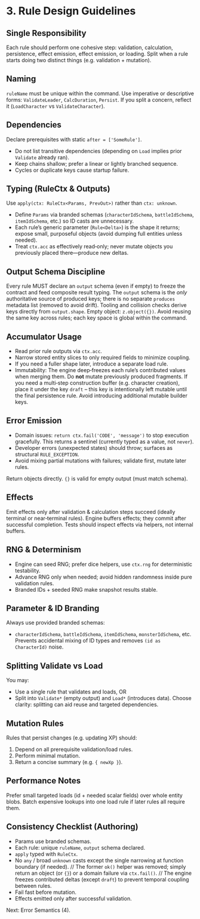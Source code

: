 # 3. Rule Design Guidelines

## Single Responsibility
Each rule should perform one cohesive step: validation, calculation, persistence, effect emission, effect emission, or loading. Split when a rule starts doing two distinct things (e.g. validation + mutation).

## Naming
`ruleName` must be unique within the command. Use imperative or descriptive forms: `ValidateLeader`, `CalcDuration`, `Persist`. If you split a concern, reflect it (`LoadCharacter` vs `ValidateCharacter`).

## Dependencies
Declare prerequisites with static `after = ['SomeRule']`.
* Do not list transitive dependencies (depending on `Load` implies prior `Validate` already ran).
* Keep chains shallow; prefer a linear or lightly branched sequence.
* Cycles or duplicate keys cause startup failure.

## Typing (RuleCtx & Outputs)
Use `apply(ctx: RuleCtx<Params, PrevOut>)` rather than `ctx: unknown`.
* Define `Params` via branded schemas (`characterIdSchema`, `battleIdSchema`, `itemIdSchema`, etc.) so ID casts are unnecessary.
* Each rule’s generic parameter (`Rule<Delta>`) is the shape it returns; expose small, purposeful objects (avoid dumping full entities unless needed).
* Treat `ctx.acc` as effectively read‑only; never mutate objects you previously placed there—produce new deltas.

## Output Schema Discipline
Every rule MUST declare an `output` schema (even if empty) to freeze the contract and feed composite result typing. The `output` schema is the *only* authoritative source of produced keys; there is no separate `produces` metadata list (removed to avoid drift). Tooling and collision checks derive keys directly from `output.shape`.
Empty object: `z.object({})`.
Avoid reusing the same key across rules; each key space is global within the command.

## Accumulator Usage
* Read prior rule outputs via `ctx.acc`.
* Narrow stored entity slices to only required fields to minimize coupling.
* If you need a fuller shape later, introduce a separate load rule.
* Immutability: The engine deep‑freezes each rule’s contributed values when merging them. Do **not** mutate previously produced fragments. If you need a multi‑step construction buffer (e.g. character creation), place it under the key `draft` – this key is intentionally left mutable until the final persistence rule. Avoid introducing additional mutable builder keys.

## Error Emission
* Domain issues: `return ctx.fail('CODE', 'message')` to stop execution gracefully. This returns a sentinel (currently typed as a value, not `never`).
* Developer errors (unexpected states) should throw; surfaces as structural `RULE_EXCEPTION`.
* Avoid mixing partial mutations with failures; validate first, mutate later rules.

Return objects directly. `{}` is valid for empty output (must match schema).

## Effects
Emit effects only after validation & calculation steps succeed (ideally terminal or near‑terminal rules).
Engine buffers effects; they commit after successful completion.
Tests should inspect effects via helpers, not internal buffers.

## RNG & Determinism
* Engine can seed RNG; prefer dice helpers, use `ctx.rng` for deterministic testability.
* Advance RNG only when needed; avoid hidden randomness inside pure validation rules.
* Branded IDs + seeded RNG make snapshot results stable.

## Parameter & ID Branding
Always use provided branded schemas:
* `characterIdSchema`, `battleIdSchema`, `itemIdSchema`, `monsterIdSchema`, etc.
Prevents accidental mixing of ID types and removes `(id as CharacterId)` noise.

## Splitting Validate vs Load
You may:
* Use a single rule that validates and loads, OR
* Split into `Validate*` (empty output) and `Load*` (introduces data).
Choose clarity: splitting can aid reuse and targeted dependencies.

## Mutation Rules
Rules that persist changes (e.g. updating XP) should:
1. Depend on all prerequisite validation/load rules.
2. Perform minimal mutation.
3. Return a concise summary (e.g. `{ newXp }`).

## Performance Notes
Prefer small targeted loads (id + needed scalar fields) over whole entity blobs.
Batch expensive lookups into one load rule if later rules all require them.

## Consistency Checklist (Authoring)
- Params use branded schemas.
- Each rule: unique `ruleName`, `output` schema declared.
- `apply` typed with `RuleCtx`.
- No `any` / broad `unknown` casts except the single narrowing at function boundary (if needed).
// The former `ok()` helper was removed; simply return an object (or `{}`) or a domain failure via `ctx.fail()`.
// The engine freezes contributed deltas (except `draft`) to prevent temporal coupling between rules.
- Fail fast before mutation.
- Effects emitted only after successful validation.

Next: Error Semantics (4).
